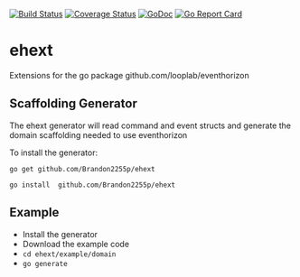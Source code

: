 [![Build Status](https://travis-ci.org/Brandon2255p/ehext.svg?branch=master)](https://travis-ci.com/Brandon2255p/ehext)
[![Coverage Status](https://img.shields.io/coveralls/Brandon2255p/ehext.svg)](https://coveralls.io/r/Brandon2255p/ehext)
[![GoDoc](https://godoc.org/github.com/Brandon2255p/ehext?status.svg)](https://godoc.org/github.com/Brandon2255p/ehext)
[![Go Report Card](https://goreportcard.com/badge/Brandon2255p/ehext)](https://goreportcard.com/report/Brandon2255p/ehext)

# ehext
Extensions for the go package github.com/looplab/eventhorizon

## Scaffolding Generator
The ehext generator will read command and event structs and generate the domain scaffolding needed to use eventhorizon

To install the generator:
```
go get github.com/Brandon2255p/ehext
```
```
go install  github.com/Brandon2255p/ehext
```

## Example
- Install the generator 
- Download the example code
- `cd ehext/example/domain`
- `go generate`